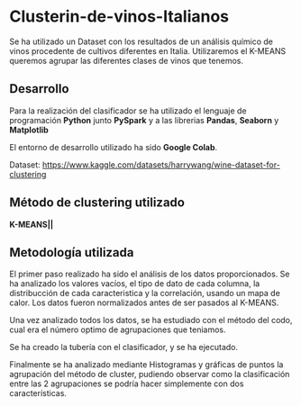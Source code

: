 # Clusterin-de-vinos-Italianos
Se ha utilizado un Dataset con los resultados de un análisis químico de vinos procedente de cultivos diferentes en Italia. Utilizaremos el K-MEANS queremos agrupar las diferentes clases de vinos que tenemos. 

## Desarrollo

Para la realización del clasificador se ha utilizado el lenguaje de programación **Python** junto **PySpark** y a las librerias **Pandas**, **Seaborn** y **Matplotlib**

El entorno de desarrollo utilizado ha sido **Google Colab**.

Dataset: https://www.kaggle.com/datasets/harrywang/wine-dataset-for-clustering

## Método de clustering utilizado

**K-MEANS||**


## Metodología utilizada

El primer paso realizado ha sido el análisis de los datos proporcionados. Se ha analizado los valores vacíos, el tipo de dato de cada columna, la distribucción de cada caracteristica y la correlación, usando un mapa de calor. Los datos fueron normalizados antes de ser pasados al K-MEANS.

Una vez analizado todos los datos, se ha estudiado con el método del codo, cual era el número optimo de agrupaciones que teniamos.

Se ha creado la tubería con el clasificador, y se ha ejecutado.

Finalmente se ha analizado mediante Histogramas y gráficas de puntos la agrupación del método de cluster, pudiendo observar como la clasificación entre las 2 agrupaciones se podría hacer simplemente con dos características.
